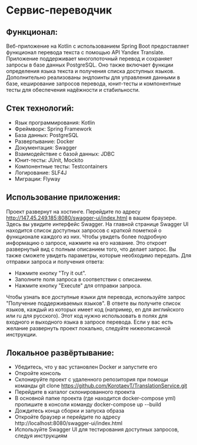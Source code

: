 # Сервис-переводчик

## Функционал: 

Веб-приложение на Kotlin с использованием Spring Boot предоставляет функционал перевода текста с помощью API Yandex Translate. Приложение поддерживает многопоточный перевод и сохраняет запросы в базе данных PostgreSQL. Оно также включает функции определения языка текста и получения списка доступных языков. Дополнительно реализованы эндпоинты для управления данными в базе, кеширование запросов перевода, юнит-тесты и компонентные тесты для обеспечения надёжности и стабильности.

## Стек технологий:
- Язык программирования: Kotlin
- Фреймворк: Spring Framework
- База данных: PostgreSQL
- Развертывание: Docker
- Документация: Swagger
- Взаимодействие с базой данных: JDBC
- Юнит-тесты: JUnit, Mockito
- Компонентные тесты: Testcontainers
- Логирование: SLF4J
- Миграции: Flyway

## Использование приложения:
Проект развернут на хостинге. Перейдите по адресу http://147.45.249.185:8080/swagger-ui/index.html в вашем браузере. Здесь вы увидите интерфейс Swagger.
На главной странице Swagger UI находится список доступных запросов с краткой пометкой о функционале каждого из них.
Чтобы увидеть более подробную информацию о запросе, нажмите на его название. Это откроет развернутый вид с полным описанием того, что делает запрос. Вы также сможете увидеть параметры, которые необходимо передать.
Для отправки запроса и получения ответа:
- Нажмите кнопку "Try it out".
- Заполните поля запроса в соответствии с описанием.
- Нажмите кнопку "Execute" для отправки запроса.

Чтобы узнать все доступные языки для перевода, используйте запрос "Получение поддерживаемых языков". В ответе вы получите список языков, каждый из которых имеет код (например, en для английского или ru для русского). Этот код нужно использовать в полях для входного и выходного языка в запросе перевода.
Если у вас есть желание развернуть проект локально, следуйте нижеописанной инструкции.

## Локальное развёртывание:
- Убедитесь, что у вас установлен Docker и запустите его
- Откройте консоль
- Склонируйте проект с удаленного репозитория при помощи команды git clone https://github.com/KorotaevT/TranslationService.git
- Перейдите в каталог склонированного проекта
- В основной папке проекта (где находится docker-compose yml) пропишите в консоли команду docker-compose up --build
- Дождитесь конца сборки и запуска образа
- Откройте браузер и перейдите по адресу http://localhost:8080/swagger-ui/index.html
- Используйте Swagger UI для тестирования доступных запросов, следуя инструкциям
